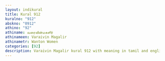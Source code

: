 ```yaml
---
layout: indikural
title: Kural 912
kuralno: "912"
abskno: "0912"
athino: "92"
athiname: வரைவின்மகளிர்
athinameen: Varaivin Magalir
athinametr: Wanton Women
categories: [92]
description: Varaivin Magalir kural 912 with meaning in tamil and english 
---
```


